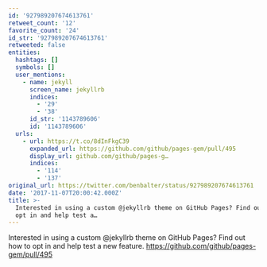```yaml
---
id: '927989207674613761'
retweet_count: '12'
favorite_count: '24'
id_str: '927989207674613761'
retweeted: false
entities:
  hashtags: []
  symbols: []
  user_mentions:
    - name: jekyll
      screen_name: jekyllrb
      indices:
        - '29'
        - '38'
      id_str: '1143789606'
      id: '1143789606'
  urls:
    - url: https://t.co/8dInFkgC39
      expanded_url: https://github.com/github/pages-gem/pull/495
      display_url: github.com/github/pages-g…
      indices:
        - '114'
        - '137'
original_url: https://twitter.com/benbalter/status/927989207674613761
date: '2017-11-07T20:00:42.000Z'
title: >-
  Interested in using a custom @jekyllrb theme on GitHub Pages? Find out how to
  opt in and help test a…
---
```


Interested in using a custom @jekyllrb theme on GitHub Pages? Find out how to opt in and help test a new feature. https://github.com/github/pages-gem/pull/495